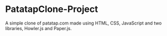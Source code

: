 # PatatapClone-Project

A simple clone of patatap.com made using HTML, CSS, JavaScript and two libraries, Howler.js and Paper.js.
